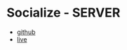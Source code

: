 # Socialize - SERVER

- [github](https://github.com/devkovmtl/socialize-server.git)
- [live](https://lit-thicket-74672.herokuapp.com/)
